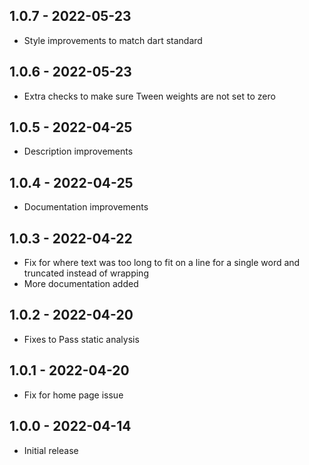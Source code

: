 ## 1.0.7 - 2022-05-23

* Style improvements to match dart standard

## 1.0.6 - 2022-05-23

* Extra checks to make sure Tween weights are not set to zero

## 1.0.5 - 2022-04-25

* Description improvements

## 1.0.4 - 2022-04-25

* Documentation improvements

## 1.0.3 - 2022-04-22

* Fix for where text was too long to fit on a line for a single word and truncated instead of wrapping
* More documentation added

## 1.0.2 - 2022-04-20

* Fixes to Pass static analysis

## 1.0.1 - 2022-04-20

* Fix for home page issue

## 1.0.0 - 2022-04-14

* Initial release
